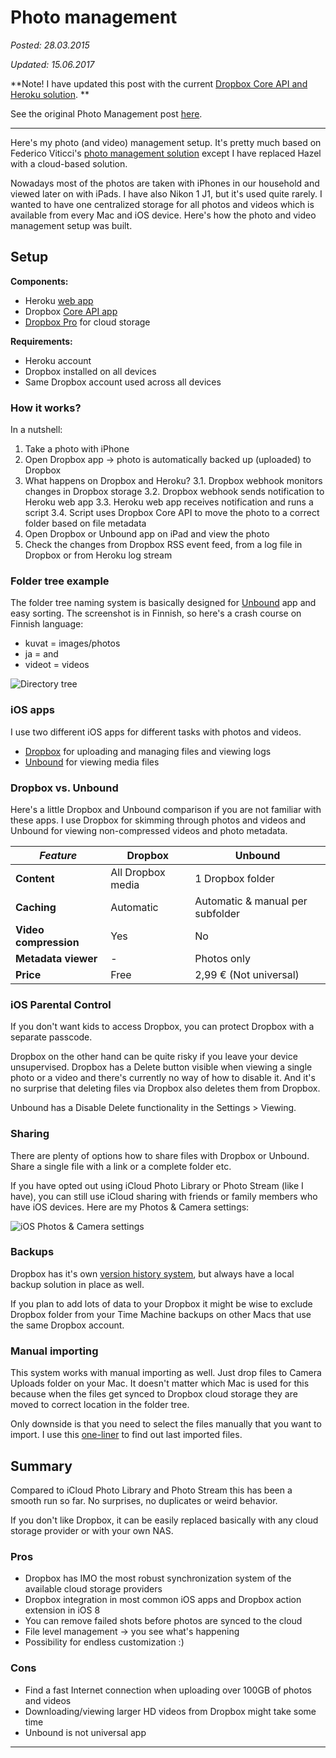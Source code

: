 Photo management
================

_Posted: 28.03.2015_

_Updated: 15.06.2017_

**Note! I have updated this post with the current [Dropbox Core API and Heroku solution](https://github.com/jlehikoinen/db-mover).
**

See the original Photo Management post [here](./photo_management_v1.md).

---

Here's my photo (and video) management setup. It's pretty much based on Federico Viticci's [photo management solution](http://www.macstories.net/tutorials/my-photo-management-workflow-early-2014/) except I have replaced Hazel with a cloud-based solution.

Nowadays most of the photos are taken with iPhones in our household and viewed later on with iPads. I have also Nikon 1 J1, but it's used quite rarely. I wanted to have one centralized storage for all photos and videos which is available from every Mac and iOS device. Here's how the photo and video management setup was built.

## Setup

**Components:**

- Heroku [web app](https://github.com/jlehikoinen/db-mover)
- Dropbox [Core API app](https://www.dropbox.com/developers/apps)
- [Dropbox Pro](https://www.dropbox.com/upgrade) for cloud storage

**Requirements:**

- Heroku account
- Dropbox installed on all devices
- Same Dropbox account used across all devices

### How it works?

In a nutshell:

1. Take a photo with iPhone
2. Open Dropbox app -> photo is automatically backed up (uploaded) to Dropbox
3. What happens on Dropbox and Heroku?
    3.1. Dropbox webhook monitors changes in Dropbox storage
    3.2. Dropbox webhook sends notification to Heroku web app
    3.3. Heroku web app receives notification and runs a script
    3.4. Script uses Dropbox Core API to move the photo to a correct folder based on file metadata
4. Open Dropbox or Unbound app on iPad and view the photo
5. Check the changes from Dropbox RSS event feed, from a log file in Dropbox or from Heroku log stream

### Folder tree example

The folder tree naming system is basically designed for [Unbound](https://itunes.apple.com/us/app/unbound-for-dropbox/id586086921?mt=8) app and easy sorting. The screenshot is in Finnish, so here's a crash course on Finnish language:

- kuvat = images/photos
- ja = and
- videot = videos

![Directory tree](https://dl.dropboxusercontent.com/u/3972607/trrt.me/photo_management/dirtree.png)

### iOS apps

I use two different iOS apps for different tasks with photos and videos.

- [Dropbox](https://itunes.apple.com/en/app/dropbox/id327630330?mt=8) for uploading and managing files and viewing logs
- [Unbound](https://itunes.apple.com/us/app/unbound-for-dropbox/id586086921?mt=8) for viewing media files

### Dropbox vs. Unbound

Here's a little Dropbox and Unbound comparison if you are not familiar with these apps. I use Dropbox for skimming through photos and videos and Unbound for viewing non-compressed videos and photo metadata.

| _Feature_ | Dropbox | Unbound |
| ------------ | -------- | -------- |
| **Content** | All Dropbox media | 1 Dropbox folder |
| **Caching** | Automatic | Automatic & manual per subfolder |
| **Video compression** | Yes | No |
| **Metadata viewer** | - | Photos only |
| **Price** | Free | 2,99 € (Not universal) |

### iOS Parental Control

If you don't want kids to access Dropbox, you can protect Dropbox with a separate passcode.

Dropbox on the other hand can be quite risky if you leave your device unsupervised. Dropbox has a Delete button visible when viewing a single photo or a video and there's currently no way of how to disable it. And it's no surprise that deleting files via Dropbox also deletes them from Dropbox.

Unbound has a Disable Delete functionality in the Settings > Viewing.

### Sharing

There are plenty of options how to share files with Dropbox or Unbound. Share a single file with a link or a complete folder etc.

If you have opted out using iCloud Photo Library or Photo Stream (like I have), you can still use iCloud sharing with friends or family members who have iOS devices. Here are my Photos & Camera settings:

![iOS Photos & Camera settings](https://dl.dropboxusercontent.com/u/3972607/trrt.me/photo_management/ios-photo-settings.png)

### Backups

Dropbox has it's own [version history system](https://www.dropbox.com/help/113), but always have a local backup solution in place as well.

If you plan to add lots of data to your Dropbox it might be wise to exclude Dropbox folder from your Time Machine backups on other Macs that use the same Dropbox account.

### Manual importing

This system works with manual importing as well. Just drop files to Camera Uploads folder on your Mac. It doesn't matter which Mac is used for this because when the files get synced to Dropbox cloud storage they are moved to correct location in the folder tree.

Only downside is that you need to select the files manually that you want to import. I use this [one-liner](./tricks.md#Finding_recently_created_or_edited_files) to find out last imported files.

## Summary

Compared to iCloud Photo Library and Photo Stream this has been a smooth run so far. No surprises, no duplicates or weird behavior.

If you don't like Dropbox, it can be easily replaced basically with any cloud storage provider or with your own NAS.

### Pros

- Dropbox has IMO the most robust synchronization system of the available cloud storage providers
- Dropbox integration in most common iOS apps and Dropbox action extension in iOS 8
- You can remove failed shots before photos are synced to the cloud
- File level management -> you see what's happening
- Possibility for endless customization :)

### Cons

- Find a fast Internet connection when uploading over 100GB of photos and videos
- Downloading/viewing larger HD videos from Dropbox might take some time
- Unbound is not universal app

---

